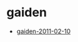 <!-- TITLE: gaiden -->
<!-- SUBTITLE: Logs for gaiden -->

# gaiden

* [gaiden-2011-02-10](gaiden-2011-02-10)
